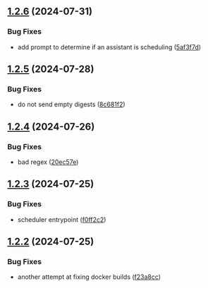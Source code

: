 ## [1.2.6](https://github.com/iloveitaly/gmail-digest/compare/v1.2.5...v1.2.6) (2024-07-31)


### Bug Fixes

* add prompt to determine if an assistant is scheduling ([5af3f7d](https://github.com/iloveitaly/gmail-digest/commit/5af3f7d0af34d8b08707fe0490c792e7fe52cd5a))



## [1.2.5](https://github.com/iloveitaly/gmail-digest/compare/v1.2.4...v1.2.5) (2024-07-28)


### Bug Fixes

* do not send empty digests ([8c681f2](https://github.com/iloveitaly/gmail-digest/commit/8c681f2992f5716d969fc04ec5ebc4e2e7bff96f))



## [1.2.4](https://github.com/iloveitaly/gmail-digest/compare/v1.2.3...v1.2.4) (2024-07-26)


### Bug Fixes

* bad regex ([20ec57e](https://github.com/iloveitaly/gmail-digest/commit/20ec57e1ca5098c48f7c0be3999ad2c470a66049))



## [1.2.3](https://github.com/iloveitaly/gmail-digest/compare/v1.2.2...v1.2.3) (2024-07-25)


### Bug Fixes

* scheduler entrypoint ([f0ff2c2](https://github.com/iloveitaly/gmail-digest/commit/f0ff2c2412813f4caa85bebafbc2b05e8e205240))



## [1.2.2](https://github.com/iloveitaly/gmail-digest/compare/v1.2.1...v1.2.2) (2024-07-25)


### Bug Fixes

* another attempt at fixing docker builds ([f23a8cc](https://github.com/iloveitaly/gmail-digest/commit/f23a8cc579103278f01bcb50b3237fc1369c391b))



